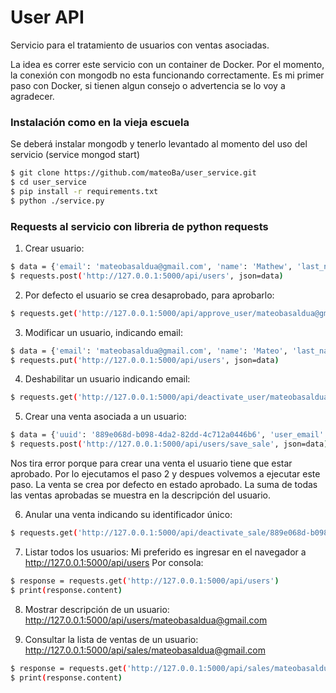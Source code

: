 # User API

Servicio para el tratamiento de usuarios con ventas asociadas. 

La idea es correr este servicio con un container de Docker. Por el momento, la conexión con mongodb no esta funcionando correctamente. Es mi primer paso con Docker, si tienen algun consejo o advertencia se lo voy a agradecer.


### Instalación como en la vieja escuela
Se deberá instalar mongodb y tenerlo levantado al momento del uso del servicio (service mongod start)

```sh
$ git clone https://github.com/mateoBa/user_service.git
$ cd user_service
$ pip install -r requirements.txt
$ python ./service.py
```

### Requests al servicio con libreria de python requests
1. Crear usuario:
```sh
$ data = {'email': 'mateobasaldua@gmail.com', 'name': 'Mathew', 'last_name': 'Basaldua', 'address': 'Zabala'}
$ requests.post('http://127.0.0.1:5000/api/users', json=data)
```

2. Por defecto el usuario se crea desaprobado, para aprobarlo:
```sh
$ requests.get('http://127.0.0.1:5000/api/approve_user/mateobasaldua@gmail.com')
``` 

3. Modificar un usuario, indicando email:
```sh
$ data = {'email': 'mateobasaldua@gmail.com', 'name': 'Mateo', 'last_name': 'Basa', 'address': 'Zabala 2472'}
$ requests.put('http://127.0.0.1:5000/api/users', json=data)
```

4. Deshabilitar un usuario indicando email:
```sh
$ requests.get('http://127.0.0.1:5000/api/deactivate_user/mateobasaldua@gmail.com')
``` 

5. Crear una venta asociada a un usuario:
```sh
$ data = {'uuid': '889e068d-b098-4da2-82dd-4c712a0446b6', 'user_email': 'mateobasaldua@gmail.com', 'amount': 123.45, 'date': '2017-10-15 11:35'}
$ requests.post('http://127.0.0.1:5000/api/users/save_sale', json=data)
```
Nos tira error porque para crear una venta el usuario tiene que estar aprobado. Por lo ejecutamos el paso 2 y despues volvemos a ejecutar este paso.
La venta se crea por defecto en estado aprobado. La suma de todas las ventas aprobadas se muestra en la descripción del usuario.

6. Anular una venta indicando su identificador único:
```sh
$ requests.get('http://127.0.0.1:5000/api/deactivate_sale/889e068d-b098-4da2-82dd-4c712a0446b6')
``` 

7. Listar todos los usuarios:
Mi preferido es ingresar en el navegador a http://127.0.0.1:5000/api/users
Por consola:
```sh
$ response = requests.get('http://127.0.0.1:5000/api/users')
$ print(response.content)
``` 

8. Mostrar descripción de un usuario: http://127.0.0.1:5000/api/users/mateobasaldua@gmail.com

9. Consultar la lista de ventas de un usuario: http://127.0.0.1:5000/api/sales/mateobasaldua@gmail.com
```sh
$ response = requests.get('http://127.0.0.1:5000/api/sales/mateobasaldua@gmail.com')
$ print(response.content)
``` 
